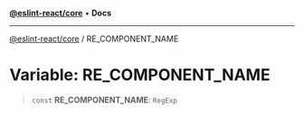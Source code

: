 [**@eslint-react/core**](../README.md) • **Docs**

***

[@eslint-react/core](../README.md) / RE\_COMPONENT\_NAME

# Variable: RE\_COMPONENT\_NAME

> `const` **RE\_COMPONENT\_NAME**: `RegExp`
